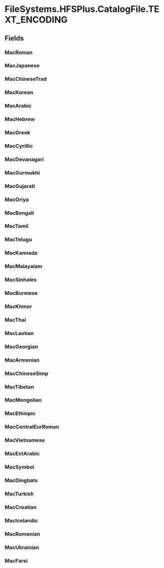 ﻿


# FileSystems.HFSPlus.CatalogFile.TEXT_ENCODING

## Fields

### MacRoman

### MacJapanese

### MacChineseTrad

### MacKorean

### MacArabic

### MacHebrew

### MacGreek

### MacCyrillic

### MacDevanagari

### MacGurmukhi

### MacGujarati

### MacOriya

### MacBengali

### MacTamil

### MacTelugu

### MacKannada

### MacMalayalam

### MacSinhales

### MacBurmese

### MacKhmer

### MacThai

### MacLaotian

### MacGeorgian

### MacArmenian

### MacChineseSimp

### MacTibetan

### MacMongolian

### MacEthiopic

### MacCentralEurRoman

### MacVietnamese

### MacExtArabic

### MacSymbol

### MacDingbats

### MacTurkish

### MacCroatian

### MacIcelandic

### MacRomanian

### MacUkrainian

### MacFarsi
